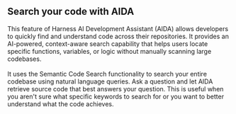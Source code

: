 ## Search your code with AIDA

This feature of Harness AI Development Assistant (AIDA) allows developers to quickly find and understand code across their repositories. It provides an AI-powered, context-aware search capability that helps users locate specific functions, variables, or logic without manually scanning large codebases.</br>
</br>
It uses the Semantic Code Search functionality to search your entire codebase using natural language queries. Ask a question and let AIDA retrieve source code that best answers your question. This is useful when you aren't sure what specific keywords to search for or you want to better understand what the code achieves.
